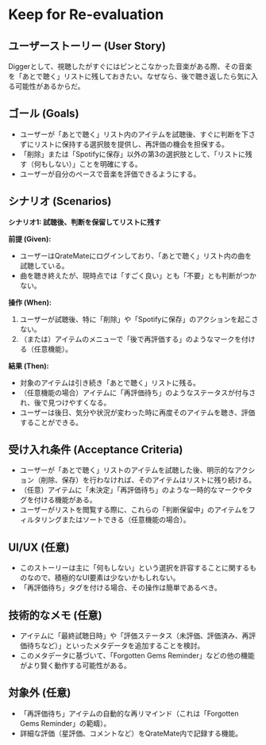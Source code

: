 # Keep for Re-evaluation

## ユーザーストーリー (User Story)

Diggerとして、視聴したがすぐにはピンとこなかった音楽がある際、その音楽を「あとで聴く」リストに残しておきたい。なぜなら、後で聴き返したら気に入る可能性があるからだ。

## ゴール (Goals)

- ユーザーが「あとで聴く」リスト内のアイテムを試聴後、すぐに判断を下さずにリストに保持する選択肢を提供し、再評価の機会を担保する。
- 「削除」または「Spotifyに保存」以外の第3の選択肢として、「リストに残す（何もしない）」ことを明確にする。
- ユーザーが自分のペースで音楽を評価できるようにする。

## シナリオ (Scenarios)

**シナリオ1: 試聴後、判断を保留してリストに残す**

**前提 (Given):**

- ユーザーはQrateMateにログインしており、「あとで聴く」リスト内の曲を試聴している。
- 曲を聴き終えたが、現時点では「すごく良い」とも「不要」とも判断がつかない。

**操作 (When):**

1. ユーザーが試聴後、特に「削除」や「Spotifyに保存」のアクションを起こさない。
2. （または）アイテムのメニューで「後で再評価する」のようなマークを付ける（任意機能）。

**結果 (Then):**

- 対象のアイテムは引き続き「あとで聴く」リストに残る。
- （任意機能の場合）アイテムに「再評価待ち」のようなステータスが付与され、後で見つけやすくなる。
- ユーザーは後日、気分や状況が変わった時に再度そのアイテムを聴き、評価することができる。

## 受け入れ条件 (Acceptance Criteria)

- ユーザーが「あとで聴く」リストのアイテムを試聴した後、明示的なアクション（削除、保存）を行わなければ、そのアイテムはリストに残り続ける。
- （任意）アイテムに「未決定」「再評価待ち」のような一時的なマークやタグを付ける機能がある。
- ユーザーがリストを閲覧する際に、これらの「判断保留中」のアイテムをフィルタリングまたはソートできる（任意機能の場合）。

## UI/UX (任意)

- このストーリーは主に「何もしない」という選択を許容することに関するものなので、積極的なUI要素は少ないかもしれない。
- 「再評価待ち」タグを付ける場合、その操作は簡単であるべき。

## 技術的なメモ (任意)

- アイテムに「最終試聴日時」や「評価ステータス（未評価、評価済み、再評価待ちなど）」といったメタデータを追加することを検討。
- このメタデータに基づいて、「Forgotten Gems Reminder」などの他の機能がより賢く動作する可能性がある。

## 対象外 (任意)

- 「再評価待ち」アイテムの自動的な再リマインド（これは「Forgotten Gems Reminder」の範疇）。
- 詳細な評価（星評価、コメントなど）をQrateMate内で記録する機能。
